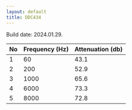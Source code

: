 ```yaml
---
layout: default
title: DDC434
---
```


Build date: 2024.01.29.

| No | Frequency (Hz) | Attenuation (db) |
| ---- | ---- | ---- |
| 1 | 60 | 43.1 |
| 2 | 200 | 52.9 |
| 3 | 1000 | 65.6 |
| 4 | 6000 | 73.3 |
| 5 | 8000 | 72.8 |

